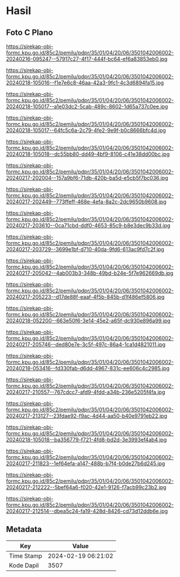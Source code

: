# Hasil

## Foto C Plano

https://sirekap-obj-formc.kpu.go.id/85c2/pemilu/pdpr/35/01/04/20/06/3501042006002-20240216-095247--57917c27-4f17-444f-bc64-ef6a83853eb0.jpg

https://sirekap-obj-formc.kpu.go.id/85c2/pemilu/pdpr/35/01/04/20/06/3501042006002-20240218-105016--f1e7e6c8-46aa-42a3-9fc1-4c3d6894fa15.jpg

https://sirekap-obj-formc.kpu.go.id/85c2/pemilu/pdpr/35/01/04/20/06/3501042006002-20240218-105017--a1e03dc2-5cab-489c-8602-1d65a737c0ee.jpg

https://sirekap-obj-formc.kpu.go.id/85c2/pemilu/pdpr/35/01/04/20/06/3501042006002-20240218-105017--64fc5c6a-2c79-4fe2-9e9f-b0c8666bfc4d.jpg

https://sirekap-obj-formc.kpu.go.id/85c2/pemilu/pdpr/35/01/04/20/06/3501042006002-20240218-105018--dc55bb80-dd49-4bf9-8106-c41e38dd00bc.jpg

https://sirekap-obj-formc.kpu.go.id/85c2/pemilu/pdpr/35/01/04/20/06/3501042006002-20240217-202004--157a9bf6-71db-420b-ba5d-e5cb5f7bc036.jpg

https://sirekap-obj-formc.kpu.go.id/85c2/pemilu/pdpr/35/01/04/20/06/3501042006002-20240217-202449--773ffeff-468e-4efa-8a2c-2dc9650b9608.jpg

https://sirekap-obj-formc.kpu.go.id/85c2/pemilu/pdpr/35/01/04/20/06/3501042006002-20240217-203610--0ca71cbd-ddf0-4653-85c9-b8e3dec9b33d.jpg

https://sirekap-obj-formc.kpu.go.id/85c2/pemilu/pdpr/35/01/04/20/06/3501042006002-20240217-203729--3699e1bf-d710-40da-9fd6-613ac9fd7c2f.jpg

https://sirekap-obj-formc.kpu.go.id/85c2/pemilu/pdpr/35/01/04/20/06/3501042006002-20240217-205042--4ab003b3-348b-49bd-b24e-5f7e962669db.jpg

https://sirekap-obj-formc.kpu.go.id/85c2/pemilu/pdpr/35/01/04/20/06/3501042006002-20240217-205223--d17de88f-eaaf-4f5b-845b-d1f486ef5806.jpg

https://sirekap-obj-formc.kpu.go.id/85c2/pemilu/pdpr/35/01/04/20/06/3501042006002-20240218-052200--663e50f6-3e14-45e2-a65f-dc930e896a99.jpg

https://sirekap-obj-formc.kpu.go.id/85c2/pemilu/pdpr/35/01/04/20/06/3501042006002-20240217-205746--ded80e7e-3c5f-497c-86a4-1ca1d4821011.jpg

https://sirekap-obj-formc.kpu.go.id/85c2/pemilu/pdpr/35/01/04/20/06/3501042006002-20240218-053416--fd330fab-d6dd-4967-831c-ee606c4c2985.jpg

https://sirekap-obj-formc.kpu.go.id/85c2/pemilu/pdpr/35/01/04/20/06/3501042006002-20240217-210557--767cdcc7-afd9-4fdd-a34b-236e5205f4fa.jpg

https://sirekap-obj-formc.kpu.go.id/85c2/pemilu/pdpr/35/01/04/20/06/3501042006002-20240217-213127--23fdae92-f9ac-4d44-aa50-b40e9791eb22.jpg

https://sirekap-obj-formc.kpu.go.id/85c2/pemilu/pdpr/35/01/04/20/06/3501042006002-20240218-105018--ba356779-f721-4fd8-bd2d-3e3993ef4ab4.jpg

https://sirekap-obj-formc.kpu.go.id/85c2/pemilu/pdpr/35/01/04/20/06/3501042006002-20240217-211823--1ef64efa-a147-488b-b7f4-b0de27b6d245.jpg

https://sirekap-obj-formc.kpu.go.id/85c2/pemilu/pdpr/35/01/04/20/06/3501042006002-20240217-212222--5bef64a6-f020-42e1-9126-f7acb99c23b2.jpg

https://sirekap-obj-formc.kpu.go.id/85c2/pemilu/pdpr/35/01/04/20/06/3501042006002-20240217-212514--dbea5c24-fa19-428d-8426-cd73d12ddb6e.jpg


## Metadata

| Key        | Value               |
| ---------- | ------------------- |
| Time Stamp | 2024-02-19 06:21:02 |
| Kode Dapil | 3507                |



